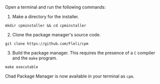 
Open a terminal and run the following commands:

1. Make a directory for the installer.

`mkdir cpminstaller && cd cpminstaller`

2. Clone the package manager's source code.

`git clone https://github.com/Fleli/cpm`


3. Build the package manager. This requires the presence of a `C` compiler and the `make` program.

`make executable`

Chad Package Manager is now available in your terminal as `cpm`.
